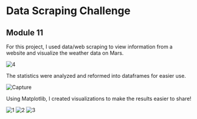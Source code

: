 # Data Scraping Challenge
## Module 11

For this project, I used data/web scraping to view information from a website and visualize the weather data on Mars.

![4](https://github.com/hdkronke/data-scraping-challenge/assets/117773492/00abd65a-c52a-4f9a-b16f-24a11f1ccc22)

The statistics were analyzed and reformed into dataframes for easier use.

![Capture](https://github.com/hdkronke/data-scraping-challenge/assets/117773492/9b163d13-e707-477a-9f5b-987e1cb1a5d2)

Using Matplotlib, I created visualizations to make the results easier to share!

![1](https://github.com/hdkronke/data-scraping-challenge/assets/117773492/37e6c8d9-2529-4ae2-a29f-d8e27542e7ce)
![2](https://github.com/hdkronke/data-scraping-challenge/assets/117773492/50b27b2e-7829-42bd-8957-69ef40277ce2)
![3](https://github.com/hdkronke/data-scraping-challenge/assets/117773492/e67bd296-7214-4e53-b41e-26937c9b3356)
